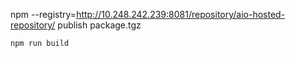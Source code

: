 npm --registry=http://10.248.242.239:8081/repository/aio-hosted-repository/ publish package.tgz

```shell
npm run build
```